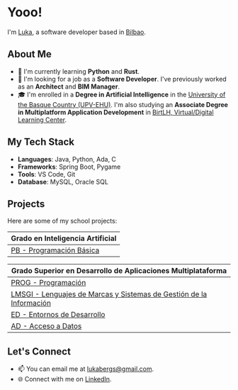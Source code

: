 # Yooo!

I'm [Luka](https://github.com/lukabergs/), a software developer based in [Bilbao](https://www.google.com/maps/place/Bilbao). 

## About Me

- 🌱 I'm currently learning **Python** and **Rust**.
- 💼 I'm looking for a job as a **Software Developer**. I've previously worked as an **Architect** and **BIM Manager**.
- 🎓 I'm enrolled in a **Degree in Artificial Intelligence** in the [University of the Basque Country (UPV-EHU)](https://www.ehu.eus/es/web/informatika-fakultatea/grado-en-inteligencia-artificial). I'm also studying an **Associate Degree in Multiplatform Application Development** in [BirtLH, Virtual/Digital Learning Center](https://www.birt.eus/ciclo-formativo/desarrollo-de-aplicaciones-multiplataforma/).

## My Tech Stack

- **Languages**: Java, Python, Ada, C
- **Frameworks**: Spring Boot, Pygame
- **Tools**: VS Code, Git
- **Database**: MySQL, Oracle SQL

## Projects

Here are some of my school projects:

|Grado en Inteligencia Artificial|
|--------------|
|[PB - Programación Básica](https://github.com/stars/lukabergs/lists/ia-pb)|

|Grado Superior en Desarrollo de Aplicaciones Multiplataforma|
|--------------|
|[PROG - Programación](https://github.com/stars/lukabergs/lists/damdaw-prog)|
|[LMSGI - Lenguajes de Marcas y Sistemas de Gestión de la Información](https://github.com/stars/lukabergs/lists/damdaw-lmsgi)|
|[ED - Entornos de Desarrollo](https://github.com/stars/lukabergs/lists/damdaw-ed)|
|[AD - Acceso a Datos](https://github.com/stars/lukabergs/lists/dam-ad)|

## Let's Connect

- 📫 You can email me at [lukabergs@gmail.com](mailto:lukabergs@gmail.com).
- 🌐 Connect with me on [LinkedIn](https://linkedin.com/in/lukabergs).
